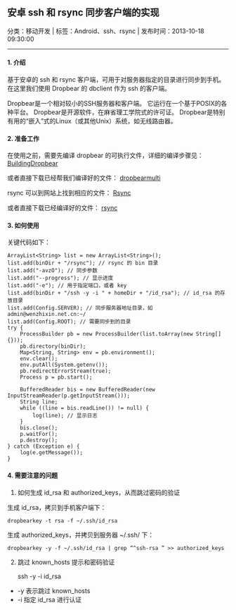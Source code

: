 ## 安卓 ssh 和 rsync 同步客户端的实现

分类：移动开发 | 标签：Android、ssh、rsync | 发布时间：2013-10-18 09:30:00

___

#### 1. 介绍

基于安卓的 ssh 和 rsync 客户端，可用于对服务器指定的目录进行同步到手机。
在这里我们使用 Dropbear 的 dbclient 作为 ssh 的客户端。

Dropbear是一个相对较小的SSH服务器和客户端。
它运行在一个基于POSIX的各种平台。 
Dropbear是开源软件，在麻省理工学院式的许可证。 
Dropbear是特别有用的“嵌入”式的Linux（或其他Unix）系统，如无线路由器。

#### 2. 准备工作

在使用之前，需要先编译 dropbear 的可执行文件，详细的编译步骤见：
[BuildingDropbear](http://code.google.com/p/droidsshd/wiki/BuildingDropbear)

或者直接下载已经帮我们编译好的文件：
[dropbearmulti](http://code.google.com/p/droidsshd/downloads/detail?name=dropbearmulti&can=2&q=)

rsync 可以到网站上找到相应的文件：
[Rsync](http://www.samba.org/ftp/rsync/)

或者直接下载已经编译好的文件：
[rsync](/posts/2013/10/18/rsync_gz)

#### 3. 如何使用

关键代码如下：

	ArrayList<String> list = new ArrayList<String>();
	list.add(binDir + "/rsync"); // rsync 的 bin 目录
	list.add("-avzO"); // 同步参数
	list.add("--progress"); // 显示进度
	list.add("-e"); // 用于指定端口，或者 key
	list.add(binDir + "/ssh -y -i " + homeDir + "/id_rsa"); // id_rsa 的存放目录
	list.add(Config.SERVER); // 同步服务器地址目录，如 admin@wenzhixin.net.cn:~/
	list.add(Config.ROOT); // 需要同步到的目录
	try {
		ProcessBuilder pb = new ProcessBuilder(list.toArray(new String[] {}));
		pb.directory(binDir);
		Map<String, String> env = pb.environment();
		env.clear();
		env.putAll(System.getenv());
		pb.redirectErrorStream(true);
		Process p = pb.start();

		BufferedReader bis = new BufferedReader(new InputStreamReader(p.getInputStream()));
		String line;
		while ((line = bis.readLine()) != null) {
			log(line); // 显示日志
		}
		bis.close();
		p.waitFor();
		p.destroy();
	} catch (Exception e) {
		log(e.getMessage());
	}

#### 4. 需要注意的问题

1) 如何生成 id_rsa 和 authorized_keys，从而跳过密码的验证

生成 id_rsa，拷贝到手机客户端下：

	dropbearkey -t rsa -f ~/.ssh/id_rsa

生成 authorized_keys，并拷贝到服务器 ~/.ssh/ 下：
	
	dropbearkey -y -f ~/.ssh/id_rsa | grep “^ssh-rsa ” >> authorized_keys
	
2) 跳过 known_hosts 提示和密码验证

	ssh -y -i id_rsa
	
* -y 表示跳过 known_hosts
* -i 指定 id_rsa 进行认证